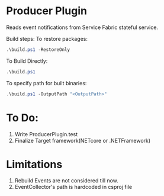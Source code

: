 # Producer Plugin
  Reads event notifications from Service Fabric stateful service.


Build steps:
To restore packages:
``` powershell
.\build.ps1 -RestoreOnly
```

To Build Directly:
``` powershell
.\build.ps1
```

To specify path for built binaries:
``` powershell
.\build.ps1 -OutputPath "<OutputPath>"
```

# To Do:
1. Write ProducerPlugin.test
2. Finalize Target framework(NETcore or .NETFramework)

# Limitations
1. Rebuild Events are not considered till now.
2. EventCollector's path is hardcoded in csproj file

